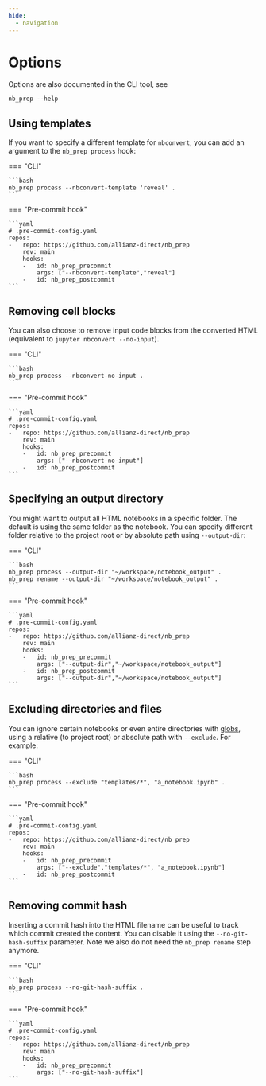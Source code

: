 ```yaml
---
hide:
  - navigation
---
```


# Options

Options are also documented in the CLI tool, see 

```shell
nb_prep --help
```

## Using templates

If you want to specify a different template for `nbconvert`, you can add an argument to the `nb_prep process` hook:

=== "CLI"

    ```bash
    nb_prep process --nbconvert-template 'reveal' .
    ```

===  "Pre-commit hook"

    ```yaml
    # .pre-commit-config.yaml
    repos:
    -   repo: https://github.com/allianz-direct/nb_prep
        rev: main
        hooks:
        -   id: nb_prep_precommit
            args: ["--nbconvert-template","reveal"]
        -   id: nb_prep_postcommit
    ```

## Removing cell blocks

You can also choose to remove input code blocks from the converted HTML (equivalent to `jupyter nbconvert --no-input`).


=== "CLI"

    ```bash
    nb_prep process --nbconvert-no-input .
    ```

===  "Pre-commit hook"

    ```yaml
    # .pre-commit-config.yaml
    repos:
    -   repo: https://github.com/allianz-direct/nb_prep
        rev: main
        hooks:
        -   id: nb_prep_precommit
            args: ["--nbconvert-no-input"]
        -   id: nb_prep_postcommit
    ```

## Specifying an output directory

You might want to output all HTML notebooks in a specific folder. The default is using the same folder as the notebook. You can specify different folder relative to the project root or by absolute path using `--output-dir`:

=== "CLI"

    ```bash
    nb_prep process --output-dir "~/workspace/notebook_output" .
    nb_prep rename --output-dir "~/workspace/notebook_output" .
    ```

===  "Pre-commit hook"

    ```yaml
    # .pre-commit-config.yaml
    repos:
    -   repo: https://github.com/allianz-direct/nb_prep
        rev: main
        hooks:
        -   id: nb_prep_precommit
            args: ["--output-dir","~/workspace/notebook_output"]
        -   id: nb_prep_postcommit
            args: ["--output-dir","~/workspace/notebook_output"]
    ```

## Excluding directories and files

You can ignore certain notebooks or even entire directories with [globs](https://docs.python.org/3/library/glob.html), using a relative (to project root) or absolute path with `--exclude`. For example:

=== "CLI"

    ```bash
    nb_prep process --exclude "templates/*", "a_notebook.ipynb" .
    ```

===  "Pre-commit hook"

    ```yaml
    # .pre-commit-config.yaml
    repos:
    -   repo: https://github.com/allianz-direct/nb_prep
        rev: main
        hooks:
        -   id: nb_prep_precommit
            args: ["--exclude","templates/*", "a_notebook.ipynb"]
        -   id: nb_prep_postcommit
    ```

## Removing commit hash

Inserting a commit hash into the HTML filename can be useful to track which commit created the content. You can disable it using the `--no-git-hash-suffix` parameter. Note we also do not need the `nb_prep rename` step anymore.

=== "CLI"

    ```bash
    nb_prep process --no-git-hash-suffix .
    ```

===  "Pre-commit hook"

    ```yaml
    # .pre-commit-config.yaml
    repos:
    -   repo: https://github.com/allianz-direct/nb_prep
        rev: main
        hooks:
        -   id: nb_prep_precommit
            args: ["--no-git-hash-suffix"]
    ```
